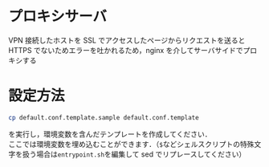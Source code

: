 # プロキシサーバ

VPN 接続したホストを SSL でアクセスしたページからリクエストを送ると HTTPS でないためエラーを吐かれるため，nginx を介してサーバサイドでプロキシする

# 設定方法

```sh
cp default.conf.template.sample default.conf.template
```

を実行し，環境変数を含んだテンプレートを作成してください．\
ここでは環境変数を埋め込むことができます．（`$`などシェルスクリプトの特殊文字を扱う場合は`entrypoint.sh`を編集して sed でリプレースしてください）
